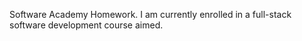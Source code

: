 Software Academy Homework.
I am currently enrolled in a full-stack software development course aimed.
